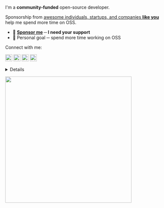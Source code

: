 I'm a **community-funded** open-source developer.

Sponsorship from [awesome individuals, startups, and companies **like you**](https://github.com/sponsors/ldez) help me spend more time on OSS.

- 🙏 **[Sponsor me](https://github.com/sponsors/ldez) ─ I need your support**
- 💙 Personal goal ─ spend more time working on OSS

Connect with me:

[<img alt="Mastodon" width="22px" src="https://github.com/ldez/ldez/assets/5674651/177603ae-a879-471d-a206-e956b5a7b0ef" />](https://fosstodon.org/@ldez)
[<img alt="Twitch" width="22px" src="https://github.com/ldez/ldez/assets/5674651/d1acd43e-d223-4e81-b703-3c94c9f258bc" />](https://www.twitch.tv/ldez_oss)
[<img alt="Twitter" width="22px" src="https://github.com/ldez/ldez/assets/5674651/7365f37c-7248-4965-978e-03b02e6720be" />](https://twitter.com/ludnadez)
[<img alt="LinkedIn" width="22px" src="https://github.com/ldez/ldez/assets/5674651/e1164890-029d-422c-9c37-21081e17f88b" />](https://www.linkedin.com/in/ludovic-fernandez-185a7618/)

<details>
<br/>

I'm a maintainer or the creator of several open-source projects you may be using.

Go:
- :shield: [golangci-lint](https://github.com/golangci/golangci-lint): Fast linters Runner for Go.
- [tagliatelle](https://github.com/ldez/tagliatelle): A linter that handles struct tags.
- [gomoddirectives](https://github.com/ldez/gomoddirectives): A linter that handles `replace`, `retract`, `exclude` directives into `go.mod`.
- [go-git-cmd-wrapper](https://github.com/ldez/go-git-cmd-wrapper): A simple wrapper around git command in Go.
- :tropical_drink: [mocktail](https://github.com/traefik/mocktail): Naive code generator that creates mock implementation using testify.mock.
- [paerser](https://github.com/traefik/paerser): Loads configuration from many sources.
- [grignotin](https://github.com/ldez/grignotin): A collection of small helpers around Go proxy, Go meta information, etc.
- [valkeyrie](https://github.com/kvtools/valkeyrie): Distributed Key/Value Store Abstraction Library written in Go.

Traefik:
- :genie: [Traefik](https://github.com/traefik/traefik): The Cloud Native Application Proxy.
- :memo: [traefik-certs-dumper](https://github.com/ldez/traefik-certs-dumper): Dump ACME data from Traefik to certificates
- :broom: [traefik-certs-cleaner](https://github.com/ldez/traefik-certs-cleaner): A simple helper to clean the Traefik `acme.json` file by removing and revoking certificates.

ACME, DNS, and Certificates:
- :closed_lock_with_key: [lego](https://github.com/go-acme/lego): Let's Encrypt client and ACME library written in Go.
- :deciduous_tree: [The natural reserve of DNS clients in Go](https://github.com/nrdcg/)

Maintainer Tools:
- [prm](https://github.com/ldez/prm): Pull request manager for maintainers.
- [Messor Structor](https://github.com/traefik/structor): Manage multiple documentation versions with Mkdocs.
- [Myrmica Lobicornis](https://github.com/traefik/lobicornis): Update and merge pull requests.
- [Myrmica Aloba](https://github.com/traefik/aloba): Add labels and milestone on pull requests and issues.
- [Lasius Mixtus](https://github.com/traefik/mixtus): Publish documentation to a GitHub repository from another.
- [gha-mjolnir](https://github.com/ldez/gha-mjolnir): GitHub Action to close issues related to the merge of a pull request.

I hope sponsorships will help me continue working on open-source software and if you would like to support my future work, consider [joining me as a sponsor](https://github.com/sponsors/ldez) :heart::heart::heart:!

</details>

<a href="https://u8views.com/github/ldez"><img width=400 src="https://u8views.com/api/v1/github/profiles/5674651/views/day-week-month-total-count.svg"></a>
